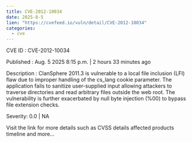 ```yaml
--- 
title: CVE-2012-10034
date: 2025-8-5
lien: "https://cvefeed.io/vuln/detail/CVE-2012-10034"
categories:
  - cve
---
```


CVE ID : CVE-2012-10034

Published :  Aug. 5
2025
8:15 p.m. | 2 hours
33 minutes ago

Description : ClanSphere 2011.3 is vulnerable to a local file inclusion (LFI) flaw due to improper handling of the cs_lang cookie parameter. The application fails to sanitize user-supplied input
allowing attackers to traverse directories and read arbitrary files outside the web root. The vulnerability is further exacerbated by null byte injection (%00) to bypass file extension checks.

Severity: 0.0 | NA

Visit the link for more details
such as CVSS details
affected products
timeline
and more...
